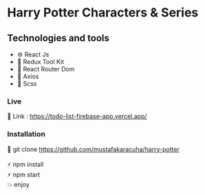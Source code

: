
# Harry Potter Characters & Series

## Technologies and tools

- ⚙️ React Js 
- 💾 Redux Tool Kit
- 🧭 React Router Dom
- 📀 Axios
- 🎨 Scss

### Live

🔗 Link : https://todo-list-firebase-app.vercel.app/

### Installation

🔗 git clone https://github.com/mustafakaracuha/harry-potter
<br/>
<br/>
⚡️  npm install <br/>
⚡️  npm start <br/>
💥 enjoy 

